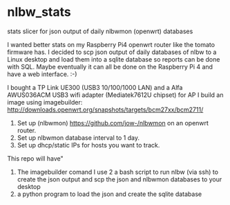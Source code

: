 # nlbw_stats
stats slicer for json output of daily nlbwmon (openwrt) databases

I wanted better stats on my Raspberry Pi4 openwrt router like the tomato firmware has.
I decided to scp json output of daily databases of nlbw to a Linux desktop and load them into a sqlite database so reports can be done with SQL.
Maybe eventually it can all be done on the Raspberry Pi 4 and have a web interface. :-)

I bought a TP Link UE300 (USB3 10/100/1000 LAN) and a Alfa AWUS036ACM USB3 wifi adapter (Mediatek7612U  chipset) for AP
I build an image using imagebuilder:
http://downloads.openwrt.org/snapshots/targets/bcm27xx/bcm2711/


1. Set up (nlbwmon) https://github.com/jow-/nlbwmon on an openwrt router.
2. Set up nlbwmon database interval to 1 day.
3. Set up dhcp/static IPs for hosts you want to track.

This repo will have"
1. The imagebuilder comand I use
2 a bash script to run nlbw (via ssh) to create the json output and scp the json and nlbwmon databases to your desktop
2. a python program to load the json and create the sqlite database
